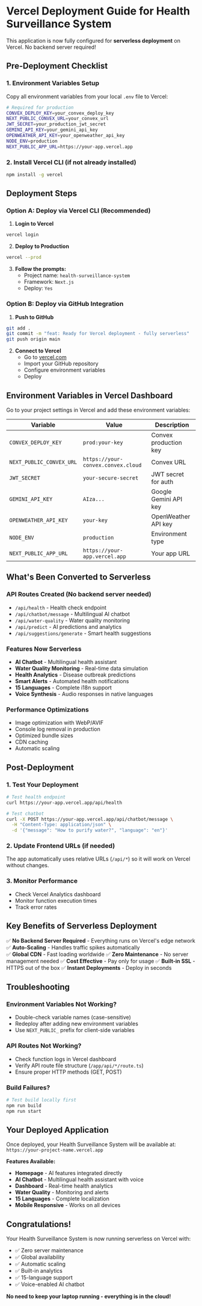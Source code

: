 # Vercel Deployment Guide for Health Surveillance System

This application is now fully configured for **serverless deployment** on Vercel. No backend server required!

##  Pre-Deployment Checklist

### 1. **Environment Variables Setup**
Copy all environment variables from your local `.env` file to Vercel:

```bash
# Required for production
CONVEX_DEPLOY_KEY=your_convex_deploy_key
NEXT_PUBLIC_CONVEX_URL=your_convex_url
JWT_SECRET=your_production_jwt_secret
GEMINI_API_KEY=your_gemini_api_key
OPENWEATHER_API_KEY=your_openweather_api_key
NODE_ENV=production
NEXT_PUBLIC_APP_URL=https://your-app.vercel.app
```

### 2. **Install Vercel CLI** (if not already installed)
```bash
npm install -g vercel
```

## Deployment Steps

### **Option A: Deploy via Vercel CLI (Recommended)**

1. **Login to Vercel**
```bash
vercel login
```

2. **Deploy to Production**
```bash
vercel --prod
```

3. **Follow the prompts:**
   - Project name: `health-surveillance-system`
   - Framework: `Next.js`
   - Deploy: `Yes`

### **Option B: Deploy via GitHub Integration**

1. **Push to GitHub**
```bash
git add .
git commit -m "feat: Ready for Vercel deployment - fully serverless"
git push origin main
```

2. **Connect to Vercel**
   - Go to [vercel.com](https://vercel.com)
   - Import your GitHub repository
   - Configure environment variables
   - Deploy

## Environment Variables in Vercel Dashboard

Go to your project settings in Vercel and add these environment variables:

| Variable | Value | Description |
|----------|-------|-------------|
| `CONVEX_DEPLOY_KEY` | `prod:your-key` | Convex production key |
| `NEXT_PUBLIC_CONVEX_URL` | `https://your-convex.convex.cloud` | Convex URL |
| `JWT_SECRET` | `your-secure-secret` | JWT secret for auth |
| `GEMINI_API_KEY` | `AIza...` | Google Gemini API key |
| `OPENWEATHER_API_KEY` | `your-key` | OpenWeather API key |
| `NODE_ENV` | `production` | Environment type |
| `NEXT_PUBLIC_APP_URL` | `https://your-app.vercel.app` | Your app URL |

##  What's Been Converted to Serverless

###  **API Routes Created** (No backend server needed)
- `/api/health` - Health check endpoint
- `/api/chatbot/message` - Multilingual AI chatbot
- `/api/water-quality` - Water quality monitoring
- `/api/predict` - AI predictions and analytics
- `/api/suggestions/generate` - Smart health suggestions

###  **Features Now Serverless**
-  **AI Chatbot** - Multilingual health assistant
-  **Water Quality Monitoring** - Real-time data simulation
-  **Health Analytics** - Disease outbreak predictions
-  **Smart Alerts** - Automated health notifications
-  **15 Languages** - Complete i18n support
-  **Voice Synthesis** - Audio responses in native languages

###  **Performance Optimizations**
- Image optimization with WebP/AVIF
- Console log removal in production
- Optimized bundle sizes
- CDN caching
- Automatic scaling

##  Post-Deployment

### **1. Test Your Deployment**
```bash
# Test health endpoint
curl https://your-app.vercel.app/api/health

# Test chatbot
curl -X POST https://your-app.vercel.app/api/chatbot/message \
  -H "Content-Type: application/json" \
  -d '{"message": "How to purify water?", "language": "en"}'
```

### **2. Update Frontend URLs** (if needed)
The app automatically uses relative URLs (`/api/*`) so it will work on Vercel without changes.

### **3. Monitor Performance**
- Check Vercel Analytics dashboard
- Monitor function execution times
- Track error rates

##  **Key Benefits of Serverless Deployment**

✅ **No Backend Server Required** - Everything runs on Vercel's edge network
✅ **Auto-Scaling** - Handles traffic spikes automatically  
✅ **Global CDN** - Fast loading worldwide
✅ **Zero Maintenance** - No server management needed
✅ **Cost Effective** - Pay only for usage
✅ **Built-in SSL** - HTTPS out of the box
✅ **Instant Deployments** - Deploy in seconds

##  **Troubleshooting**

### Environment Variables Not Working?
- Double-check variable names (case-sensitive)
- Redeploy after adding new environment variables
- Use `NEXT_PUBLIC_` prefix for client-side variables

### API Routes Not Working?
- Check function logs in Vercel dashboard
- Verify API route file structure (`/app/api/*/route.ts`)
- Ensure proper HTTP methods (GET, POST)

### Build Failures?
```bash
# Test build locally first
npm run build
npm run start
```

##  **Your Deployed Application**

Once deployed, your Health Surveillance System will be available at:
`https://your-project-name.vercel.app`

**Features Available:**
-  **Homepage** - AI features integrated directly
-  **AI Chatbot** - Multilingual health assistant with voice
-  **Dashboard** - Real-time health analytics
-  **Water Quality** - Monitoring and alerts
-  **15 Languages** - Complete localization
-  **Mobile Responsive** - Works on all devices

##  **Congratulations!**

Your Health Surveillance System is now running serverless on Vercel with:
- ✅ Zero server maintenance
- ✅ Global availability  
- ✅ Automatic scaling
- ✅ Built-in analytics
- ✅ 15-language support
- ✅ Voice-enabled AI chatbot

**No need to keep your laptop running - everything is in the cloud!** 
